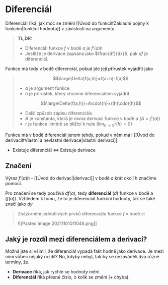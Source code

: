 # Diferenciál
Diferenciál říká, jak moc se změní [[Úvod do funkcí#Základní pojmy k funkcím|funkční hodnota]] v závislosti na argumentu.

>**TL,DR:**
>- Diferenciál funkce $f$ v bodě $a$ je $f'(a)h$
>- Jestliže je derivace zapsána jako $\frac{df}{dx}$, pak $df$ je diferenciál.

Funkce má tedy v bodě diferenciál, pokud jde její přírustek vyjádřit jako
>$$\large\Delta{f(a,h)}=f(a+h)-f(a)$$
>- $a$ je argument funkce
>- $h$ je přírustek, který chceme diferenciálem vyjádřit
>
>$$\large\Delta{f(a,h)}=A\cdot{h}+r(h)\cdot{h}$$
>- Další způsob zápisu diferenciálu
>- $A$ je konstanta, která je rovna derivaci funkce v bodě $a$ ($A = f'(a)$)
>- $r$ je funkce limitně se blížící k nule ($\lim_{h\to0}r(h) = 0$)

Funkce má v bodě diferenciál jenom tehdy, pokud v něm má i [[Úvod do derivací#Vlastní a nevlastní derivace|vlastní derivaci]].
- Existuje diferenciál $\iff$ Existuje derivace

## Značení
Výraz $f'(a)h$ - [[Úvod do derivací|derivaci]] v bodě $a$ krát okolí $h$ značíme pomocí. 

Pro značení se tedy používá $df(a)$, tedy **diferenciál** ($d$) funkce v bodě a ($f(a)$). Vzhledem k tomu, že to je diferenciál funkční hodnoty, tak se také značí jako $dy$

> Znázornění jednotlivých prvků diferenciálu funkce $f$ v bodě $c$:
> 
> ![[Pasted image 20211101011046.png]]

 ## Jaký je rozdíl mezi diferenciálem a derivací?
 Možná jste si všimli, že diferenciál vypadá fakt hodně jako derivace. Je mezi nimi vůbec nějaký rozdíl? No, kdyby nebyl, tak by se nezaváděli dva různé termíny, že.
 
 - **Derivace** říká, jak rychle se hodnoty mění.
 - **Diferenciál** říká přesné číslo, o kolik se změní (+ chyba).